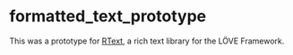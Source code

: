 # formatted_text_prototype

This was a prototype for [RText](https://github.com/rabbitboots/rtext), a rich text library for the LÖVE Framework.
